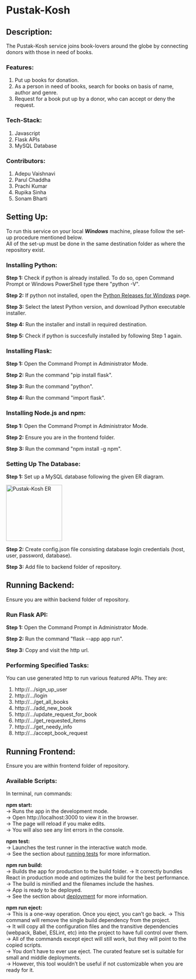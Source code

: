 # Pustak-Kosh
## Description:
The Pustak-Kosh service joins book-lovers around the globe by connecting donors with those in need of books.
### Features:
1. Put up books for donation.
2. As a person in need of books, search for books on basis of name, author and genre.
3. Request for a book put up by a donor, who can accept or deny the request.
### Tech-Stack:
1. Javascript
2. Flask APIs
3. MySQL Database
### Contributors:
1. Adepu Vaishnavi
2. Parul Chaddha
3. Prachi Kumar
4. Rupika Sinha
5. Sonam Bharti
## Setting Up:
To run this service on your local **_Windows_** machine, please follow the set-up procedure mentioned below.  
All of the set-up must be done in the same destination folder as where the repository exist.

### Installing Python:
**Step 1:**  Check if python is already installed. To do so, open Command Prompt or Windows PowerShell type there "python -V".  

**Step 2:**  If python not installed, open the [Python Releases for Windows](https://www.python.org/downloads/windows/) page.  

**Step 3:**  Select the latest Python version, and download Python executable installer.  

**Step 4:**  Run the installer and install in required destination.

**Step 5:**  Check if python is succesfully installed by following Step 1 again.  

### Installing Flask:
**Step 1:**  Open the Command Prompt in Administrator Mode.  

**Step 2:**  Run the command "pip install flask".  

**Step 3:**  Run the command "python".  

**Step 4:**  Run the command "import flask".

### Installing Node.js and npm:
**Step 1:**  Open the Command Prompt in Administrator Mode.  

**Step 2:**  Ensure you are in the frontend folder.  

**Step 3:**  Run the command "npm install -g npm".  

### Setting Up The Database:
**Step 1:**  Set up a MySQL database following the given ER diagram.  

<img width="153" alt="Pustak-Kosh ER" src="https://user-images.githubusercontent.com/95899847/227740858-26f7e094-c5af-42ba-abd3-e6392fab482d.png">

**Step 2:** Create config.json file consisting database login credentials (host, user, password, database).

**Step 3:** Add file to backend folder of repository.

## Running Backend:
Ensure you are within backend folder of repository.
### Run Flask API: 
**Step 1:**  Open the Command Prompt in Administrator Mode.  

**Step 2:**  Run the command "flask --app app run".  

**Step 3:**  Copy and visit the http url.  

### Performing Specified Tasks:
You can use generated http to run various featured APIs. They are:  
1. http://.../sign_up_user  
2. http://.../login  
3. http://.../get_all_books  
4. http://.../add_new_book  
5. http://.../update_request_for_book
6. http://.../get_requested_items  
7. http://.../get_needy_info  
8. http://.../accept_book_request

## Running Frontend:
Ensure you are within frontend folder of repository.
### Available Scripts: 
In terminal, run commands:

**npm start:**  
-> Runs the app in the development mode.  
-> Open http://localhost:3000 to view it in the browser.  
-> The page will reload if you make edits.  
-> You will also see any lint errors in the console.  

**npm test:**  
-> Launches the test runner in the interactive watch mode.  
-> See the section about [running tests](https://facebook.github.io/create-react-app/docs/running-tests) for more information.  

**npm run build:**  
-> Builds the app for production to the build folder. 
-> It correctly bundles React in production mode and optimizes the build for the best performance.  
-> The build is minified and the filenames include the hashes.  
-> App is ready to be deployed.  
-> See the section about [deployment](https://facebook.github.io/create-react-app/docs/deployment) for more information.  


**npm run eject:**  
-> This is a one-way operation. Once you eject, you can’t go back.
-> This command will remove the single build dependency from the project.  
-> It will copy all the configuration files and the transitive dependencies (webpack, Babel, ESLint, etc) into the project to have full control over them.  
-> All of the commands except eject will still work, but they will point to the copied scripts.  
-> You don’t have to ever use eject. The curated feature set is suitable for small and middle deployments.  
-> However, this tool wouldn’t be useful if not customizable when you are ready for it.
